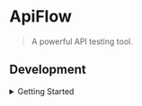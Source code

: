 # ApiFlow

> A powerful API testing tool.

## Development

<details>
<summary>Getting Started</summary>

``` bash
# install dependencies
yarn install

# serve with hot reload
yarn run dev

# build electron application for production
yarn run build

# run unit & end-to-end tests
yarn test

# lint all JS/Vue component files in `src/`
yarn run lint

```

</details>
